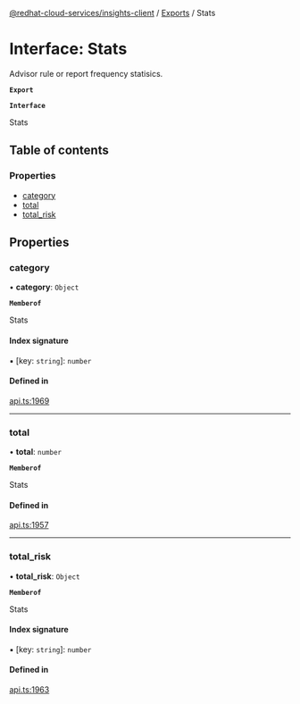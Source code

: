 [@redhat-cloud-services/insights-client](../README.md) / [Exports](../modules.md) / Stats

# Interface: Stats

Advisor rule or report frequency statisics.

**`Export`**

**`Interface`**

Stats

## Table of contents

### Properties

- [category](Stats.md#category)
- [total](Stats.md#total)
- [total\_risk](Stats.md#total_risk)

## Properties

### category

• **category**: `Object`

**`Memberof`**

Stats

#### Index signature

▪ [key: `string`]: `number`

#### Defined in

[api.ts:1969](https://github.com/RedHatInsights/javascript-clients/blob/master/packages/insights/api.ts#L1969)

___

### total

• **total**: `number`

**`Memberof`**

Stats

#### Defined in

[api.ts:1957](https://github.com/RedHatInsights/javascript-clients/blob/master/packages/insights/api.ts#L1957)

___

### total\_risk

• **total\_risk**: `Object`

**`Memberof`**

Stats

#### Index signature

▪ [key: `string`]: `number`

#### Defined in

[api.ts:1963](https://github.com/RedHatInsights/javascript-clients/blob/master/packages/insights/api.ts#L1963)
